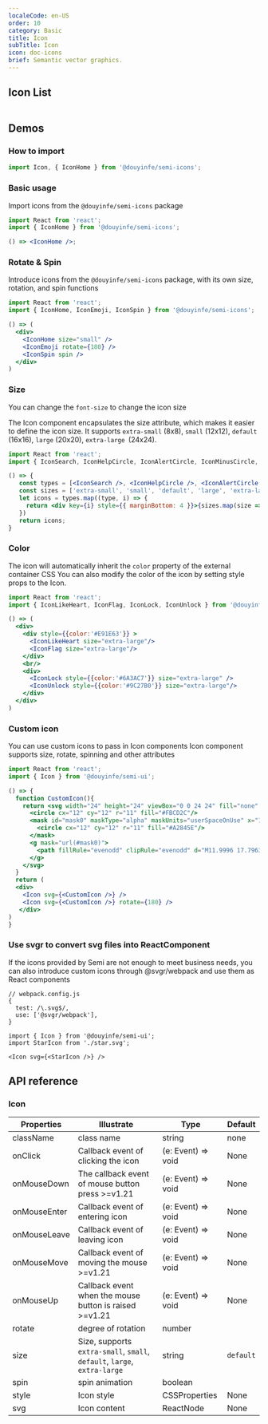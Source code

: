 ```yaml
---
localeCode: en-US
order: 10
category: Basic
title: Icon
subTitle: Icon
icon: doc-icons
brief: Semantic vector graphics.
---
```


## Icon List
```icon
```

## Demos

### How to import

```jsx import
import Icon, { IconHome } from '@douyinfe/semi-icons';
```

### Basic usage
Import icons from the `@douyinfe/semi-icons` package

```jsx live=true
import React from 'react';
import { IconHome } from '@douyinfe/semi-icons';

() => <IconHome />;

```


### Rotate & Spin
Introduce icons from the `@douyinfe/semi-icons` package, with its own size, rotation, and spin functions

```jsx live=true
import React from 'react';
import { IconHome, IconEmoji, IconSpin } from '@douyinfe/semi-icons';

() => (
  <div>
    <IconHome size="small" />
    <IconEmoji rotate={180} />
    <IconSpin spin />
  </div>
)

```

### Size
>
You can change the `font-size` to change the icon size
>

The Icon component encapsulates the size attribute, which makes it easier to define the icon size. It supports `extra-small` (8x8), `small` (12x12), `default` (16x16), `large` (20x20), `extra-large `(24x24).


```jsx live=true
import React from 'react';
import { IconSearch, IconHelpCircle, IconAlertCircle, IconMinusCircle, IconPlusCircle, IconPlus, IconRefresh } from '@douyinfe/semi-icons';

() => {
   const types = [<IconSearch />, <IconHelpCircle />, <IconAlertCircle />, <IconMinusCircle />, <IconPlusCircle />, <IconPlus />, <IconRefresh />];
   const sizes = ['extra-small', 'small', 'default', 'large', 'extra-large'];
   let icons = types.map((type, i) => {
     return <div key={i} style={{ marginBottom: 4 }}>{sizes.map(size => React.cloneElement(type, {size, key:size}))}</div>
   })
   return icons;
}
```

### Color
The icon will automatically inherit the `color` property of the external container CSS
You can also modify the color of the icon by setting style props to the Icon.

```jsx live=true
import React from 'react';
import { IconLikeHeart, IconFlag, IconLock, IconUnlock } from '@douyinfe/semi-icons';

() => (
  <div>
    <div style={{color:'#E91E63'}} >
      <IconLikeHeart size="extra-large"/>
      <IconFlag size="extra-large"/>
    </div>
    <br/>
    <div>
      <IconLock style={{color:'#6A3AC7'}} size="extra-large" />
      <IconUnlock style={{color:'#9C27B0'}} size="extra-large"/>
    </div>
  </div>
)
```

### Custom icon
You can use custom icons to pass in Icon components
Icon component supports size, rotate, spinning and other attributes

```jsx live=true
import React from 'react';
import { Icon } from '@douyinfe/semi-ui';

() => {
  function CustomIcon(){
    return <svg width="24" height="24" viewBox="0 0 24 24" fill="none" xmlns="http://www.w3.org/2000/svg">
      <circle cx="12" cy="12" r="11" fill="#FBCD2C"/>
      <mask id="mask0" maskType="alpha" maskUnits="userSpaceOnUse" x="1" y="1" width="22" height="22">
        <circle cx="12" cy="12" r="11" fill="#A2845E"/>
      </mask>
      <g mask="url(#mask0)">
        <path fillRule="evenodd" clipRule="evenodd" d="M11.9996 17.7963C13.7184 17.7963 15.2479 16.3561 16.0881 14.2048C16.6103 13.9909 17.1072 13.3424 17.334 12.4957C17.629 11.3948 17.5705 10.4118 16.7665 10.1059C16.6885 6.27115 15.1754 4.78714 11.9996 4.78714C8.82412 4.78714 7.31097 6.27097 7.2328 10.1052C6.42711 10.4103 6.36828 11.394 6.66349 12.4957C6.89064 13.3435 7.38849 13.9926 7.91145 14.2056C8.7518 16.3565 10.2811 17.7963 11.9996 17.7963ZM20.0126 23C20.34 23 20.5906 22.7037 20.4686 22.3999C19.6099 20.2625 16.1444 18.6636 12 18.6636C7.85555 18.6636 4.39008 20.2625 3.53142 22.3999C3.40937 22.7037 3.65999 23 3.9874 23H20.0126Z" fill="white"/>
      </g>
    </svg>
  }
  return (
  <div>
    <Icon svg={<CustomIcon />} />
    <Icon svg={<CustomIcon />} rotate={180} />
   </div>
)
}
```

### Use svgr to convert svg files into ReactComponent
If the icons provided by Semi are not enough to meet business needs, you can also introduce custom icons through @svgr/webpack and use them as React components

```
// webpack.config.js
{
  test: /\.svg$/,
  use: ['@svgr/webpack'],
}

import { Icon } from '@douyinfe/semi-ui';
import StarIcon from './star.svg';

<Icon svg={<StarIcon />} />
```



## API reference

### Icon

| Properties  | Illustrate        | Type            | Default |
|-------|-------------|-----------------|--------|
| className | class name | string | none |
| onClick | Callback event of clicking the icon | (e: Event) => void | None |
| onMouseDown | The callback event of mouse button press >=v1.21 | (e: Event) => void | None |
| onMouseEnter | Callback event of entering icon | (e: Event) => void | None |
| onMouseLeave | Callback event of leaving icon | (e: Event) => void | None |
| onMouseMove | Callback event of moving the mouse >=v1.21 | (e: Event) => void | None |
| onMouseUp | Callback event when the mouse button is raised >=v1.21 | (e: Event) => void | None |
| rotate | degree of rotation | number | |
| size | Size, supports `extra-small`, `small`, `default`, `large`, `extra-large` | string | `default` |
| spin | spin animation | boolean | |
| style | Icon style | CSSProperties | None |
| svg | Icon content | ReactNode | None |
